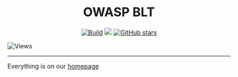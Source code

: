 <h1 align="center"> OWASP BLT </h1>


<p align="center"><a href="https://github.com/OWASP/BLT/actions" rel="noopener noreferrer" target="__blank"><img alt="Build" src="https://github.com/OWASP/BLT/actions/workflows/auto-merge.yml/badge.svg"></a> <a href="https://github.com/OWASP/BLT/blob/main/LICENSE.md" rel="noopener noreferrer"><img src="https://img.shields.io/badge/license-AGPL--3.0-blue"></a>
<a href="https://github.com/OWASP/BLT" rel="noopener noreferrer" target="__blank"><img alt="GitHub stars" src="https://img.shields.io/github/stars/OWASP/BLT?style=social"></a></p>

<img alt="Views" src="https://blt.owasp.org/projects/blt/badge"></a>

------
Everything is on our <a href="https://blt.owasp.org">homepage</a>